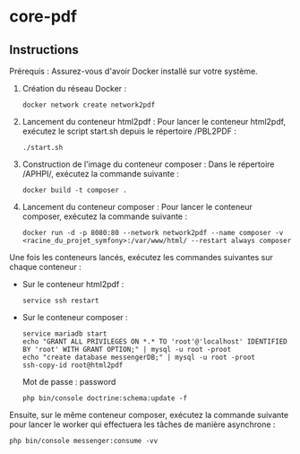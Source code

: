 # core-pdf

## Instructions

Prérequis : Assurez-vous d'avoir Docker installé sur votre système.

1. Création du réseau Docker :
   ```
   docker network create network2pdf
   ```
2. Lancement du conteneur html2pdf :
   Pour lancer le conteneur html2pdf, exécutez le script start.sh depuis le répertoire /PBL2PDF :
   ```
   ./start.sh
    ```
3. Construction de l'image du conteneur composer :
   Dans le répertoire /APHPI/, exécutez la commande suivante :
   ```
   docker build -t composer .
   ```
4. Lancement du conteneur composer :
   Pour lancer le conteneur composer, exécutez la commande suivante :
   ```
   docker run -d -p 8080:80 --network network2pdf --name composer -v <racine_du_projet_symfony>:/var/www/html/ --restart always composer
   ```
Une fois les conteneurs lancés, exécutez les commandes suivantes sur chaque conteneur :

- Sur le conteneur html2pdf :
    ```
  service ssh restart
    ```
- Sur le conteneur composer :
    ```
  service mariadb start
  echo "GRANT ALL PRIVILEGES ON *.* TO 'root'@'localhost' IDENTIFIED BY 'root' WITH GRANT OPTION;" | mysql -u root -proot
  echo "create database messengerDB;" | mysql -u root -proot
  ssh-copy-id root@html2pdf
    ```
    Mot de passe : password
    ```
  php bin/console doctrine:schema:update -f
  ```
Ensuite, sur le même conteneur composer, exécutez la commande suivante pour lancer le worker qui effectuera les tâches de manière asynchrone :
  ```
  php bin/console messenger:consume -vv
  ```
    